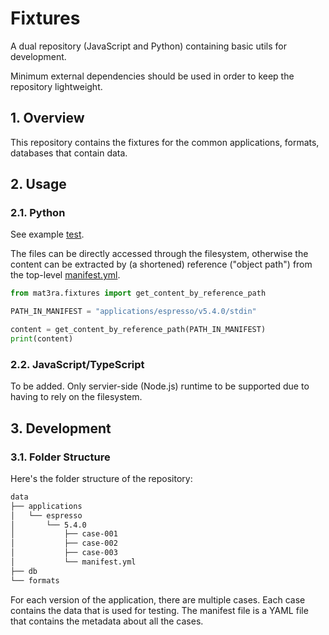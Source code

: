 # Fixtures

A dual repository (JavaScript and Python) containing basic utils for development.

Minimum external dependencies should be used in order to keep the repository lightweight.

## 1. Overview

This repository contains the fixtures for the common applications, formats, databases that contain data.

## 2. Usage

### 2.1. Python

See example [test](tests/py/unit/test_get_from_manifest.py).

The files can be directly accessed through the filesystem, otherwise the content can be extracted by (a shortened) reference ("object path") from the top-level [manifest.yml](src/py/mat3ra/fixtures/manifest.yml).

```py
from mat3ra.fixtures import get_content_by_reference_path

PATH_IN_MANIFEST = "applications/espresso/v5.4.0/stdin"

content = get_content_by_reference_path(PATH_IN_MANIFEST)
print(content)
```

### 2.2. JavaScript/TypeScript

To be added. Only servier-side (Node.js) runtime to be supported due to having to rely on the filesystem.

## 3. Development

### 3.1. Folder Structure

Here's the folder structure of the repository:

```txt
data
├── applications
│   └── espresso
│       └── 5.4.0
│           ├── case-001
│           ├── case-002
│           ├── case-003
│           └── manifest.yml
├── db
└── formats
```

For each version of the application, there are multiple cases. Each case contains the data that is used for testing.  The manifest file is a YAML file that contains the metadata about all the cases.
